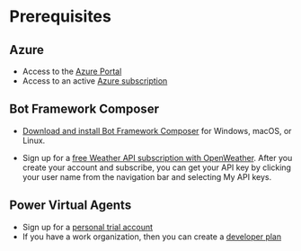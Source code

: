 # Prerequisites

## Azure 

* Access to the [Azure Portal](https://www.portal.azure.com)
* Access to an active [Azure subscription](https://portal.azure.com/#blade/Microsoft_Azure_Billing/SubscriptionsBlade)

## Bot Framework Composer

* [Download and install Bot Framework Composer](https://docs.microsoft.com/en-us/composer/install-composer) for Windows, macOS, or Linux.

* Sign up for a [free Weather API subscription with OpenWeather](https://openweathermap.org/price). After you create your account and subscribe, you can get your API key by clicking your user name from the navigation bar and selecting My API keys.

## Power Virtual Agents

* Sign up for a [personal trial account](https://docs.microsoft.com/en-us/power-virtual-agents/sign-up-individual)
* If you have a work organization, then you can create a [developer plan](https://powerapps.microsoft.com/en-us/developerplan/)


